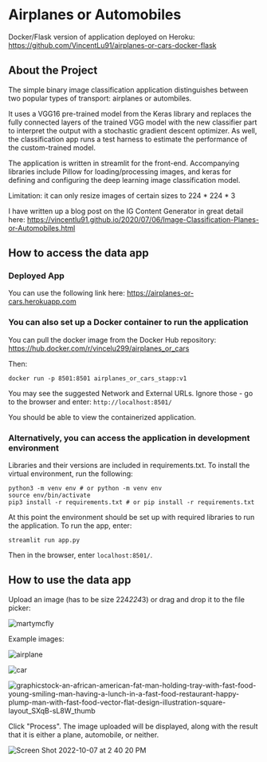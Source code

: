 # Airplanes or Automobiles

Docker/Flask version of application deployed on Heroku: https://github.com/VincentLu91/airplanes-or-cars-docker-flask

## About the Project

The simple binary image classification application distinguishes between two popular types of transport: airplanes or autombiles.

It uses a VGG16 pre-trained model from the Keras library and replaces the fully connected layers of the trained VGG model with the new classifier part to interpret the output with a stochastic gradient descent optimizer. As well, the classification app runs a test harness to estimate the performance of the custom-trained  model.

The application is written in streamlit for the front-end. Accompanying libraries include Pillow for loading/processing images, and keras for defining and configuring the deep learning image classification model.

Limitation: it can only resize images of certain sizes to 224 * 224 * 3

I have written up a blog post on the IG Content Generator in great detail here: https://vincentlu91.github.io/2020/07/06/Image-Classification-Planes-or-Automobiles.html

## How to access the data app

### Deployed App

You can use the following link here: https://airplanes-or-cars.herokuapp.com

### You can also set up a Docker container to run the application

You can pull the docker image from the Docker Hub repository: https://hub.docker.com/r/vincelu299/airplanes_or_cars

Then:
```
docker run -p 8501:8501 airplanes_or_cars_stapp:v1
```

You may see the suggested Network and External URLs. Ignore those - go to the browser and enter:
```http://localhost:8501/```

You should be able to view the containerized application.

### Alternatively, you can access the application in development environment

Libraries and their versions are included in requirements.txt. To install the virtual environment, run the following:

```
python3 -m venv env # or python -m venv env
source env/bin/activate
pip3 install -r requirements.txt # or pip install -r requirements.txt
```

At this point the environment should be set up with required libraries to run the application. To run the app, enter:

```
streamlit run app.py
```
Then in the browser, enter ```localhost:8501/```.

## How to use the data app

Upload an image (has to be size 224*224*3) or drag and drop it to the file picker:

![martymcfly](https://user-images.githubusercontent.com/3411100/86633685-f686f880-bf9e-11ea-94d3-45607d88d644.png)

Example images:

![airplane](https://user-images.githubusercontent.com/3411100/194626766-72180dec-c48f-4aa4-a607-11df01c1c8e8.jpg)

![car](https://user-images.githubusercontent.com/3411100/194626816-6684532d-c547-4749-b224-574fac0d939e.jpg)

![graphicstock-an-african-american-fat-man-holding-tray-with-fast-food-young-smiling-man-having-a-lunch-in-a-fast-food-restaurant-happy-plump-man-with-fast-food-vector-flat-design-illustration-square-layout_SXqB-sL8W_thumb](https://user-images.githubusercontent.com/3411100/194626830-7b99e260-e6f6-4493-b6c8-4e6ca53896e1.jpg)


Click "Process". The image uploaded will be displayed, along with the result that it is either a plane, automobile, or neither.

![Screen Shot 2022-10-07 at 2 40 20 PM](https://user-images.githubusercontent.com/3411100/194627349-fd39ae06-7869-419c-b3da-dd831cecf264.jpg)

